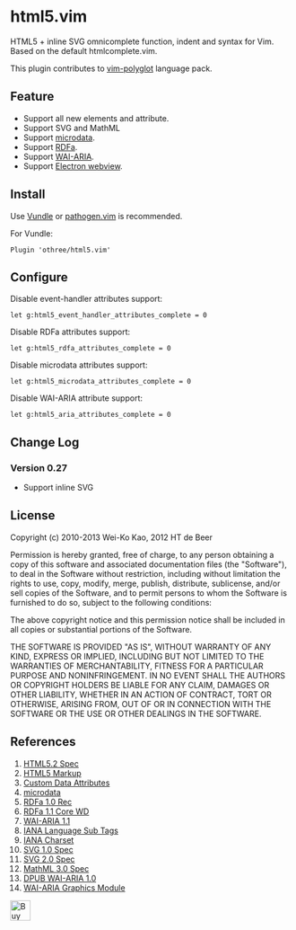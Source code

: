 # html5.vim

HTML5 + inline SVG omnicomplete function, indent and syntax for Vim.
Based on the default htmlcomplete.vim.

This plugin contributes to [vim-polyglot](https://github.com/sheerun/vim-polyglot) language pack.

## Feature

- Support all new elements and attribute.
- Support SVG and MathML
- Support [microdata][microdata].
- Support [RDFa][RDFa].
- Support [WAI-ARIA][aria].
- Support [Electron webview](https://electron.atom.io/docs/api/webview-tag/).

## Install

Use [Vundle][] or [pathogen.vim][] is recommended.

[Vundle]:https://github.com/gmarik/vundle
[pathogen.vim]:https://github.com/tpope/vim-pathogen

For Vundle:

    Plugin 'othree/html5.vim'

## Configure

Disable event-handler attributes support:

    let g:html5_event_handler_attributes_complete = 0

Disable RDFa attributes support:

    let g:html5_rdfa_attributes_complete = 0

Disable microdata attributes support:

    let g:html5_microdata_attributes_complete = 0

Disable WAI-ARIA attribute support:

    let g:html5_aria_attributes_complete = 0

## Change Log

### Version 0.27

- Support inline SVG

## License

Copyright (c) 2010-2013 Wei-Ko Kao, 2012 HT de Beer

Permission is hereby granted, free of charge, to any person obtaining a copy
of this software and associated documentation files (the "Software"), to deal
in the Software without restriction, including without limitation the rights
to use, copy, modify, merge, publish, distribute, sublicense, and/or sell
copies of the Software, and to permit persons to whom the Software is
furnished to do so, subject to the following conditions:

The above copyright notice and this permission notice shall be included in
all copies or substantial portions of the Software.

THE SOFTWARE IS PROVIDED "AS IS", WITHOUT WARRANTY OF ANY KIND, EXPRESS OR
IMPLIED, INCLUDING BUT NOT LIMITED TO THE WARRANTIES OF MERCHANTABILITY,
FITNESS FOR A PARTICULAR PURPOSE AND NONINFRINGEMENT. IN NO EVENT SHALL THE
AUTHORS OR COPYRIGHT HOLDERS BE LIABLE FOR ANY CLAIM, DAMAGES OR OTHER
LIABILITY, WHETHER IN AN ACTION OF CONTRACT, TORT OR OTHERWISE, ARISING FROM,
OUT OF OR IN CONNECTION WITH THE SOFTWARE OR THE USE OR OTHER DEALINGS IN
THE SOFTWARE.

## References
 
1. [HTML5.2 Spec](https://www.w3.org/TR/html52/)
2. [HTML5 Markup][2]
3. [Custom Data Attributes](https://www.w3.org/TR/html52/dom.html#embedding-custom-non-visible-data-with-the-data-attributes)
4. [microdata][4]
5. [RDFa 1.0 Rec][5]
6. [RDFa 1.1 Core WD][6]
7. [WAI-ARIA 1.1][7]
8. [IANA Language Sub Tags][8]
9. [IANA Charset][9]
10. [SVG 1.0 Spec][10]
11. [SVG 2.0 Spec][11]
12. [MathML 3.0 Spec][12]
13. [DPUB WAI-ARIA 1.0][13]
14. [WAI-ARIA Graphics Module][14]


<a href='https://ko-fi.com/H2H3782K' target='_blank'><img height='36' style='border:0px;height:36px;' src='https://az743702.vo.msecnd.net/cdn/kofi4.png?v=0' border='0' alt='Buy Me a Coffee at ko-fi.com' /></a>

[html5.vim]:http://www.vim.org/scripts/script.php?script_id=3236

[microdata]:https://www.w3.org/TR/microdata/
[RDFa]:https://www.w3.org/TR/rdfa-syntax/
[aria]:https://www.w3.org/TR/wai-aria-1.1/

[2]:http://dev.w3.org/html5/markup/
[4]:https://www.w3.org/TR/microdata/
[5]:https://www.w3.org/TR/rdfa-syntax/#s_syntax
[6]:https://www.w3.org/TR/rdfa-core/
[7]:https://www.w3.org/TR/wai-aria-1.1/
[8]:http://www.iana.org/assignments/language-subtag-registry
[9]:http://www.iana.org/assignments/character-sets 
[10]:http://www.w3.org/TR/SVG/
[11]:https://www.w3.org/TR/SVG2/
[12]:https://www.w3.org/TR/MathML3/
[13]:https://www.w3.org/TR/dpub-aria-1.0/
[14]:https://www.w3.org/TR/graphics-aria-1.0/
